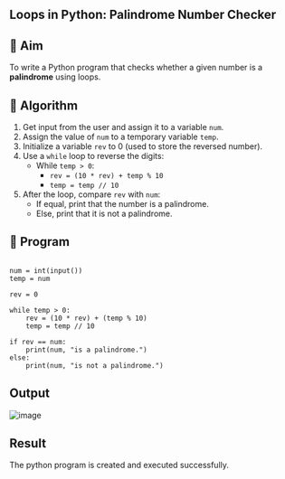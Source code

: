 ## Loops in Python: Palindrome Number Checker

## 🎯 Aim
To write a Python program that checks whether a given number is a **palindrome** using loops.


## 🧠 Algorithm
1. Get input from the user and assign it to a variable `num`.
2. Assign the value of `num` to a temporary variable `temp`.
3. Initialize a variable `rev` to 0 (used to store the reversed number).
4. Use a `while` loop to reverse the digits:
   - While `temp > 0`:
     - `rev = (10 * rev) + temp % 10`
     - `temp = temp // 10`
5. After the loop, compare `rev` with `num`:
   - If equal, print that the number is a palindrome.
   - Else, print that it is not a palindrome.

## 🧾 Program
~~~

num = int(input())
temp = num

rev = 0

while temp > 0:
    rev = (10 * rev) + (temp % 10)
    temp = temp // 10

if rev == num:
    print(num, "is a palindrome.")
else:
    print(num, "is not a palindrome.")

~~~
## Output
![image](https://github.com/user-attachments/assets/5ed9ec7a-8c5f-49a1-89a2-5c9f4bd46601)

## Result
The python program is created and executed successfully.
